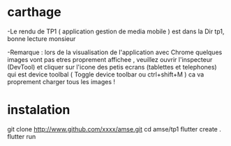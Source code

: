 # carthage
-Le rendu de TP1 ( application gestion de media mobile ) est dans la Dir tp1, bonne lecture monsieur 


-Remarque : lors de la visualisation de l'application avec Chrome quelques images vont pas etres proprement affichee , veuillez ouvrir l'inspecteur (DevTool) et cliquer sur l'icone des petis ecrans (tablettes et telephones) qui est device toolbal ( Toggle device toolbar ou ctrl+shift+M ) ca va proprement charger tous les images !

# instalation
git clone http://www.github.com/xxxx/amse.git
cd amse/tp1
flutter create .
flutter run
